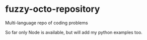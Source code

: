 # fuzzy-octo-repository
Multi-language repo of coding problems

So far only Node is available, but will add my python examples too.
